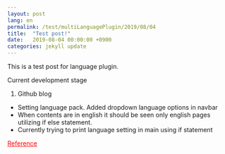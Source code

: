 ```yaml
---
layout: post
lang: en
permalink: /test/multiLanguagePlugin/2019/08/04
title:  "Test post!"
date:   2019-08-04 00:00:00 +0900
categories: jekyll update
---
```

This is a test post for language plugin.

Current development stage  
1. Github blog
- Setting language pack. Added dropdown language options in navbar
- When contents are in english it should be seen only english pages utilizing if else statement.
- Currently trying to print language setting in main using if statement <br />
<a href="https://octobercms.com/docs/markup/tag-if" target="_blank" style="color: red;">
 Reference
</a>
<br /><br />
